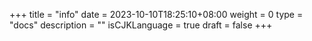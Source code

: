 +++
title = "info"
date = 2023-10-10T18:25:10+08:00
weight = 0
type = "docs"
description = ""
isCJKLanguage = true
draft = false
+++